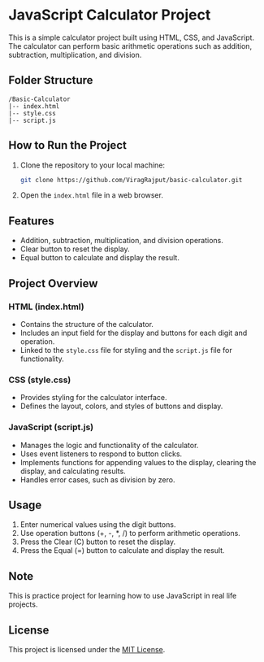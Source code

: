 # JavaScript Calculator Project

This is a simple calculator project built using HTML, CSS, and JavaScript. The calculator can perform basic arithmetic operations such as addition, subtraction, multiplication, and division.

## Folder Structure

```plaintext
/Basic-Calculator
|-- index.html
|-- style.css
|-- script.js
```

## How to Run the Project

1. Clone the repository to your local machine:

    ```bash
    git clone https://github.com/ViragRajput/basic-calculator.git
    ```

2. Open the `index.html` file in a web browser.

## Features

- Addition, subtraction, multiplication, and division operations.
- Clear button to reset the display.
- Equal button to calculate and display the result.

## Project Overview

### HTML (index.html)

- Contains the structure of the calculator.
- Includes an input field for the display and buttons for each digit and operation.
- Linked to the `style.css` file for styling and the `script.js` file for functionality.

### CSS (style.css)

- Provides styling for the calculator interface.
- Defines the layout, colors, and styles of buttons and display.

### JavaScript (script.js)

- Manages the logic and functionality of the calculator.
- Uses event listeners to respond to button clicks.
- Implements functions for appending values to the display, clearing the display, and calculating results.
- Handles error cases, such as division by zero.

## Usage

1. Enter numerical values using the digit buttons.
2. Use operation buttons (+, -, *, /) to perform arithmetic operations.
3. Press the Clear (C) button to reset the display.
4. Press the Equal (=) button to calculate and display the result.

## Note
This is practice project for learning how to use JavaScript in real life projects.

## License

This project is licensed under the [MIT License](LICENSE).
